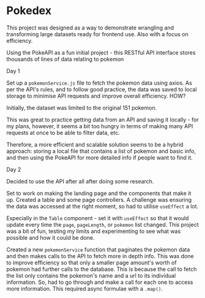 # Pokedex

This project was designed as a way to demonstrate wrangling and transforming large datasets ready for frontend use. Also with a focus on efficiency.

Using the PokeAPI as a fun initial project - this RESTful API interface stores thousands of lines of data relating to pokemon

Day 1 

Set up a `pokemonService.js` file to fetch the pokemon data using axios. As per the API's rules, and to follow good practice, the data was saved to local storage to minimise API requests and improve overall efficiency. HOW?

Initially, the dataset was limited to the original 151 pokemon.

This was great to practice getting data from an API and saving it locally - for my plans, however, it seems a bit too hungry in terms of making many API requests at once to be able to filter data, etc.

Therefore, a more efficient and scalable solution seems to be a hybrid approach: storing a local file that contains a list of pokemon and basic info, and then using the PokeAPI for more detailed info if people want to find it.

Day 2

Decided to use the API after all after doing some research.

Set to work on making the landing page and the components that make it up. Created a table and some page controllers. A challenge was ensuring the data was accessed at the right moment, so had to utilise `useEffect` a lot.

Especially in the `Table` component - set it with `useEffect` so that it would update every time the `page`, `pageLength`, or `pokemon` list changed. This project was a bit of fun, testing my limits and experimenting to see what was possible and how it could be done.

Created a new `pokemonService` function that paginates the pokemon data and then makes calls to the API to fetch more in depth info. This was done to improve efficiency so that only a smaller page amount's worth of pokemon had further calls to the database. This is because the call to fetch the list only contains the pokemon's name and a url to its individual information. So, had to go through and make a call for each one to access more information. This required async formulae with a `.map()`.